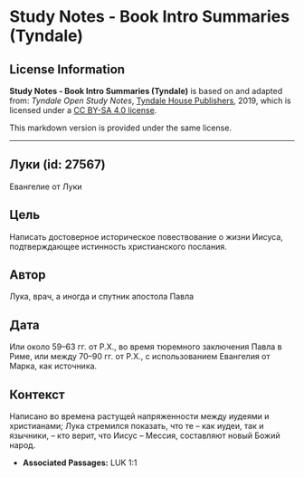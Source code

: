 # Study Notes - Book Intro Summaries (Tyndale)

## License Information

**Study Notes - Book Intro Summaries (Tyndale)** is based on and adapted from: _Tyndale Open Study Notes_, [Tyndale House Publishers](https://tyndaleopenresources.com/), 2019, which is licensed under a [CC BY-SA 4.0 license](https://creativecommons.org/licenses/by-sa/4.0/legalcode.en).

This markdown version is provided under the same license.



--------------------------------

## Луки (id: 27567)

Евангелие от Луки

Цель
----

Написать достоверное историческое повествование о жизни Иисуса, подтверждающее истинность христианского послания.

Автор
-----

Лука, врач, а иногда и спутник апостола Павла

Дата
----

Или около 59–63 гг. от Р.Х., во время тюремного заключения Павла в Риме, или между 70–90 гг. от Р.Х., с использованием Евангелия от Марка, как источника.

Контекст
--------

Написано во времена растущей напряженности между иудеями и христианами; Лука стремился показать, что те – как иудеи, так и язычники, – кто верит, что Иисус – Мессия, составляют новый Божий народ.

* **Associated Passages:** LUK 1:1

